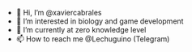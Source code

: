 - 👋 Hi, I’m @xaviercabrales
- 👀 I’m interested in biology and game development
- 🌱 I’m currently at zero knowledge level
- 📫 How to reach me @Lechuguino (Telegram)

<!---
xaviercabrales/xaviercabrales is a ✨ special ✨ repository because its `README.md` (this file) appears on your GitHub profile.
You can click the Preview link to take a look at your changes.
--->

